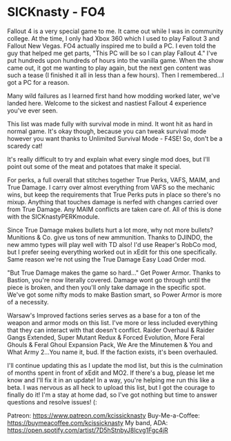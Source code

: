 # SICKnasty - FO4
 
Fallout 4 is a very special game to me. It came out while I was in community college. At the time, I only had Xbox 360 which I used to play Fallout 3 and Fallout New Vegas.
FO4 actually inspired me to build a PC. I even told the guy that helped me get parts, "This PC will be so I can play Fallout 4." I've put hundreds upon hundreds of hours into
the vanilla game. When the show came out, it got me wanting to play again, but the next gen content was such a tease (I finished it all in less than a few hours). Then I
remembered...I got a PC for a reason.

Many wild failures as I learned first hand how modding worked later, we've landed here. Welcome to the sickest and nastiest Fallout 4 experience you've ever seen.

This list was made fully with survival mode in mind. It wont hit as hard in normal game. It's okay though, because you can tweak survival mode however you want thanks to
Unlimited Survival Mode - F4SE! So, don't be a scaredy cat!

It's really difficult to try and explain what every single mod does, but I'll point out some of the meat and potatoes that make it special.

For perks, a full overall that stitches together True Perks, VAFS, MAIM, and True Damage. I carry over almost everything from VAFS so the mechanic wins, but keep the
requirements that True Perks puts in place so there's no mixup. Anything that touches damage is nerfed with changes carried over from True Damage. Any MAIM conflicts are
taken care of. All of this is done with the SICKnastyPERKmodule.

Since True Damage makes bullets hurt a lot more, why not more bullets? Munitions & Co. give us tons of new ammunition. Thanks to DJINDO, the new ammo types will play well with
TD also! I'd use Reaper's RobCo mod, but I prefer seeing everything worked out in xEdit for this one specifically. Same reason we're not using the True Damage Easy Load Order
mod.

"But True Damage makes the game so hard..." Get Power Armor. Thanks to Bastion, you're now literally covered. Damage wont go through until the piece is broken, and then you'll
only take damage in the specific spot. We've got some nifty mods to make Bastion smart, so Power Armor is more of a necessity.

Warsaw's Improved factions series serves as a base for a ton of the weapon and armor mods on this list. I've more or less included everything that they can interact with that
doesn't conflict. Raider Overhaul & Raider Gangs Extended, Super Mutant Redux & Forced Evolution, More Feral Ghouls & Feral Ghoul Expansion Pack, We Are the Minutemen & You
and What Army 2...You name it, bud. If the faction exists, it's been overhauled.

I'll continue updating this as I update the mod list, but this is the culmination of months spent in front of xEdit and MO2. If there's a bug, please let me know and I'll fix
it in an update! In a way, you're helping me run this like a beta. I was nervous as all heck to upload this list, but I got the courage to finally do it! I'm a stay at home
dad, so I've got nothing but time to answer questions and resolve issues! (:

Patreon: https://www.patreon.com/kcissicknasty
Buy-Me-a-Coffee: https://buymeacoffee.com/kcissicknasty
My band, ADA: https://open.spotify.com/artist/7D5hStnbyJ8lcvg1Fgc4jR
